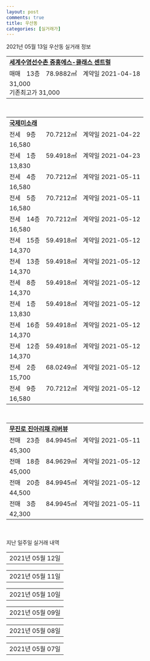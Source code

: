 ```yaml
---
layout: post
comments: true
title: 우산동
categories: [실거래가]
---
```


2021년 05월 13일 우산동 실거래 정보

<table>
  <tr>
    <td colspan="4" style="font-weight: bold;"><a href="https://search.naver.com/search.naver?query=세계수영선수촌 중흥에스-클래스 센트럴">세계수영선수촌 중흥에스-클래스 센트럴</a></td>
  </tr>
    
  <tr>
    <td>매매</td>
    <td>13층</td>
    <td>78.9882㎡</td>
    <td>계약일 2021-04-18</td>
  </tr>
  <tr>
    <td colspan="4">31,000<br>기존최고가 31,000</td>
  </tr>
    
</table>
<br>
<table>
  <tr>
    <td colspan="4" style="font-weight: bold;"><a href="https://search.naver.com/search.naver?query=국제미소래">국제미소래</a></td>
  </tr>
    
  <tr>
    <td>전세</td>
    <td>9층</td>
    <td>70.7212㎡</td>
    <td>계약일 2021-04-22</td>
  </tr>
  <tr>
    <td colspan="4">16,580</td>
  </tr>
    
  <tr>
    <td>전세</td>
    <td>1층</td>
    <td>59.4918㎡</td>
    <td>계약일 2021-04-23</td>
  </tr>
  <tr>
    <td colspan="4">13,830</td>
  </tr>
    
  <tr>
    <td>전세</td>
    <td>4층</td>
    <td>70.7212㎡</td>
    <td>계약일 2021-05-11</td>
  </tr>
  <tr>
    <td colspan="4">16,580</td>
  </tr>
    
  <tr>
    <td>전세</td>
    <td>5층</td>
    <td>70.7212㎡</td>
    <td>계약일 2021-05-11</td>
  </tr>
  <tr>
    <td colspan="4">16,580</td>
  </tr>
    
  <tr>
    <td>전세</td>
    <td>14층</td>
    <td>70.7212㎡</td>
    <td>계약일 2021-05-12</td>
  </tr>
  <tr>
    <td colspan="4">16,580</td>
  </tr>
    
  <tr>
    <td>전세</td>
    <td>15층</td>
    <td>59.4918㎡</td>
    <td>계약일 2021-05-12</td>
  </tr>
  <tr>
    <td colspan="4">14,370</td>
  </tr>
    
  <tr>
    <td>전세</td>
    <td>13층</td>
    <td>59.4918㎡</td>
    <td>계약일 2021-05-12</td>
  </tr>
  <tr>
    <td colspan="4">14,370</td>
  </tr>
    
  <tr>
    <td>전세</td>
    <td>8층</td>
    <td>59.4918㎡</td>
    <td>계약일 2021-05-12</td>
  </tr>
  <tr>
    <td colspan="4">14,370</td>
  </tr>
    
  <tr>
    <td>전세</td>
    <td>1층</td>
    <td>59.4918㎡</td>
    <td>계약일 2021-05-12</td>
  </tr>
  <tr>
    <td colspan="4">13,830</td>
  </tr>
    
  <tr>
    <td>전세</td>
    <td>16층</td>
    <td>59.4918㎡</td>
    <td>계약일 2021-05-12</td>
  </tr>
  <tr>
    <td colspan="4">14,370</td>
  </tr>
    
  <tr>
    <td>전세</td>
    <td>12층</td>
    <td>59.4918㎡</td>
    <td>계약일 2021-05-12</td>
  </tr>
  <tr>
    <td colspan="4">14,370</td>
  </tr>
    
  <tr>
    <td>전세</td>
    <td>2층</td>
    <td>68.0249㎡</td>
    <td>계약일 2021-05-12</td>
  </tr>
  <tr>
    <td colspan="4">15,700</td>
  </tr>
    
  <tr>
    <td>전세</td>
    <td>9층</td>
    <td>70.7212㎡</td>
    <td>계약일 2021-05-12</td>
  </tr>
  <tr>
    <td colspan="4">16,580</td>
  </tr>
    
</table>
<br>
<table>
  <tr>
    <td colspan="4" style="font-weight: bold;"><a href="https://search.naver.com/search.naver?query=무진로 진아리채 리버뷰">무진로 진아리채 리버뷰</a></td>
  </tr>
    
  <tr>
    <td>전매</td>
    <td>23층</td>
    <td>84.9945㎡</td>
    <td>계약일 2021-05-11</td>
  </tr>
  <tr>
    <td colspan="4">45,300</td>
  </tr>
    
  <tr>
    <td>전매</td>
    <td>18층</td>
    <td>84.9629㎡</td>
    <td>계약일 2021-05-12</td>
  </tr>
  <tr>
    <td colspan="4">45,000</td>
  </tr>
    
  <tr>
    <td>전매</td>
    <td>20층</td>
    <td>84.9945㎡</td>
    <td>계약일 2021-05-12</td>
  </tr>
  <tr>
    <td colspan="4">44,500</td>
  </tr>
    
  <tr>
    <td>전매</td>
    <td>3층</td>
    <td>84.9945㎡</td>
    <td>계약일 2021-05-11</td>
  </tr>
  <tr>
    <td colspan="4">42,300</td>
  </tr>
    
</table>
    
<div style="margin-top: 50px; margin-bottom: 13px">지난 일주일 실거래 내역</div>

  <table style="width: 100%; margin-bottom: 1px">
      <tr class="header">
        <td>2021년 05월 12일</td>
      </tr>
      <tr class="child" style="display: none">
        <td>
            
        <table>
          <tr>
            <td colspan="4" style="font-weight: bold;"><a href="https://search.naver.com/search.naver?query=대덕">대덕</a></td>
          </tr>

          <tr>
            <td>매매</td>
            <td>5층</td>
            <td>49.5㎡</td>
            <td>계약일 2021-05-03</td>
          </tr>
          <tr>
            <td colspan="4">7,000<br>기존최고가 7,000</td>
          </tr>
    
          <tr>
            <td>매매</td>
            <td>7층</td>
            <td>49.5㎡</td>
            <td>계약일 2021-05-11</td>
          </tr>
          <tr>
            <td colspan="4">6,200<br>기존최고가 6,200</td>
          </tr>
    
          <tr>
            <td>매매</td>
            <td>13층</td>
            <td>49.5㎡</td>
            <td>계약일 2021-05-11</td>
          </tr>
          <tr>
            <td colspan="4">6,000<br>기존최고가 6,000</td>
          </tr>
    
        </table>
        <table style="margin-top: 5px">
          <tr>
            <td colspan="4" style="font-weight: bold;"><a href="https://search.naver.com/search.naver?query=리버힐">리버힐</a></td>
          </tr>
    
          <tr>
            <td>매매</td>
            <td>2층</td>
            <td>49.86㎡</td>
            <td>계약일 2021-04-26</td>
          </tr>
          <tr>
            <td colspan="4">7,700<br>기존최고가 7,700</td>
          </tr>
    
        </table>
        <table style="margin-top: 5px">
          <tr>
            <td colspan="4" style="font-weight: bold;"><a href="https://search.naver.com/search.naver?query=국제미소래">국제미소래</a></td>
          </tr>
    
          <tr>
            <td>전세</td>
            <td>8층</td>
            <td>68.0249㎡</td>
            <td>계약일 2021-04-22</td>
          </tr>
          <tr>
            <td colspan="4">16,000</td>
          </tr>
    
          <tr>
            <td>전세</td>
            <td>9층</td>
            <td>70.7212㎡</td>
            <td>계약일 2021-05-11</td>
          </tr>
          <tr>
            <td colspan="4">16,580</td>
          </tr>
    
          <tr>
            <td>전세</td>
            <td>7층</td>
            <td>59.4918㎡</td>
            <td>계약일 2021-05-11</td>
          </tr>
          <tr>
            <td colspan="4">14,370</td>
          </tr>
    
          <tr>
            <td>전세</td>
            <td>9층</td>
            <td>59.4918㎡</td>
            <td>계약일 2021-05-11</td>
          </tr>
          <tr>
            <td colspan="4">14,370</td>
          </tr>
    
          <tr>
            <td>전세</td>
            <td>2층</td>
            <td>70.7212㎡</td>
            <td>계약일 2021-05-11</td>
          </tr>
          <tr>
            <td colspan="4">16,260</td>
          </tr>
    
          <tr>
            <td>전세</td>
            <td>3층</td>
            <td>59.4918㎡</td>
            <td>계약일 2021-05-11</td>
          </tr>
          <tr>
            <td colspan="4">14,100</td>
          </tr>
    
          <tr>
            <td>전세</td>
            <td>9층</td>
            <td>70.7212㎡</td>
            <td>계약일 2021-05-11</td>
          </tr>
          <tr>
            <td colspan="4">16,580</td>
          </tr>
    
          <tr>
            <td>전세</td>
            <td>3층</td>
            <td>70.7212㎡</td>
            <td>계약일 2021-05-11</td>
          </tr>
          <tr>
            <td colspan="4">16,260</td>
          </tr>
    
          <tr>
            <td>전세</td>
            <td>14층</td>
            <td>59.4918㎡</td>
            <td>계약일 2021-05-11</td>
          </tr>
          <tr>
            <td colspan="4">14,370</td>
          </tr>
    
          <tr>
            <td>전세</td>
            <td>12층</td>
            <td>68.0249㎡</td>
            <td>계약일 2021-05-11</td>
          </tr>
          <tr>
            <td colspan="4">16,000</td>
          </tr>
    
          <tr>
            <td>전세</td>
            <td>10층</td>
            <td>59.4918㎡</td>
            <td>계약일 2021-05-11</td>
          </tr>
          <tr>
            <td colspan="4">14,370</td>
          </tr>
    
          <tr>
            <td>전세</td>
            <td>7층</td>
            <td>59.4918㎡</td>
            <td>계약일 2021-05-11</td>
          </tr>
          <tr>
            <td colspan="4">14,370</td>
          </tr>
    
          <tr>
            <td>전세</td>
            <td>2층</td>
            <td>70.7212㎡</td>
            <td>계약일 2021-05-11</td>
          </tr>
          <tr>
            <td colspan="4">16,260</td>
          </tr>
    
          <tr>
            <td>전세</td>
            <td>3층</td>
            <td>70.7212㎡</td>
            <td>계약일 2021-05-11</td>
          </tr>
          <tr>
            <td colspan="4">16,260</td>
          </tr>
    
          <tr>
            <td>전세</td>
            <td>10층</td>
            <td>59.4918㎡</td>
            <td>계약일 2021-05-11</td>
          </tr>
          <tr>
            <td colspan="4">14,370</td>
          </tr>
    
          <tr>
            <td>전세</td>
            <td>10층</td>
            <td>70.7212㎡</td>
            <td>계약일 2021-05-11</td>
          </tr>
          <tr>
            <td colspan="4">16,580</td>
          </tr>
    
          <tr>
            <td>전세</td>
            <td>12층</td>
            <td>59.4918㎡</td>
            <td>계약일 2021-05-11</td>
          </tr>
          <tr>
            <td colspan="4">14,370</td>
          </tr>
    
          <tr>
            <td>전세</td>
            <td>16층</td>
            <td>70.7212㎡</td>
            <td>계약일 2021-05-11</td>
          </tr>
          <tr>
            <td colspan="4">16,580</td>
          </tr>
    
          <tr>
            <td>전세</td>
            <td>8층</td>
            <td>70.7212㎡</td>
            <td>계약일 2021-05-11</td>
          </tr>
          <tr>
            <td colspan="4">16,580</td>
          </tr>
    
          <tr>
            <td>전세</td>
            <td>7층</td>
            <td>59.4918㎡</td>
            <td>계약일 2021-05-11</td>
          </tr>
          <tr>
            <td colspan="4">14,370</td>
          </tr>
    
          <tr>
            <td>전세</td>
            <td>8층</td>
            <td>59.4918㎡</td>
            <td>계약일 2021-05-11</td>
          </tr>
          <tr>
            <td colspan="4">14,370</td>
          </tr>
    
          <tr>
            <td>전세</td>
            <td>15층</td>
            <td>59.4918㎡</td>
            <td>계약일 2021-05-11</td>
          </tr>
          <tr>
            <td colspan="4">14,370</td>
          </tr>
    
          <tr>
            <td>전세</td>
            <td>10층</td>
            <td>59.4918㎡</td>
            <td>계약일 2021-05-11</td>
          </tr>
          <tr>
            <td colspan="4">14,370</td>
          </tr>
    
        </table>
        <table style="margin-top: 5px">
          <tr>
            <td colspan="4" style="font-weight: bold;"><a href="https://search.naver.com/search.naver?query=무진로 진아리채 리버뷰">무진로 진아리채 리버뷰</a></td>
          </tr>
    
          <tr>
            <td>전매</td>
            <td>15층</td>
            <td>84.9629㎡</td>
            <td>계약일 2021-04-28</td>
          </tr>
          <tr>
            <td colspan="4">45,000</td>
          </tr>
    
          <tr>
            <td>전매</td>
            <td>21층</td>
            <td>84.9629㎡</td>
            <td>계약일 2021-05-10</td>
          </tr>
          <tr>
            <td colspan="4">45,000</td>
          </tr>
    
          <tr>
            <td>전매</td>
            <td>11층</td>
            <td>84.9945㎡</td>
            <td>계약일 2021-05-10</td>
          </tr>
          <tr>
            <td colspan="4">44,700</td>
          </tr>
    
          <tr>
            <td>전매</td>
            <td>17층</td>
            <td>84.9945㎡</td>
            <td>계약일 2021-05-05</td>
          </tr>
          <tr>
            <td colspan="4">44,600</td>
          </tr>
    
        </table>
    
        </td>
      </tr>
  </table>
    
  <table style="width: 100%; margin-bottom: 1px">
      <tr class="header">
        <td>2021년 05월 11일</td>
      </tr>
      <tr class="child" style="display: none">
        <td>
            
        <table>
          <tr>
            <td colspan="4" style="font-weight: bold;"><a href="https://search.naver.com/search.naver?query=대광로제비앙">대광로제비앙</a></td>
          </tr>

          <tr>
            <td>매매</td>
            <td>2층</td>
            <td>109.7772㎡</td>
            <td>계약일 2021-05-04</td>
          </tr>
          <tr>
            <td colspan="4">33,700<br>기존최고가 33,700</td>
          </tr>
    
        </table>
        <table style="margin-top: 5px">
          <tr>
            <td colspan="4" style="font-weight: bold;"><a href="https://search.naver.com/search.naver?query=리버힐">리버힐</a></td>
          </tr>
    
          <tr>
            <td>매매</td>
            <td>7층</td>
            <td>49.86㎡</td>
            <td>계약일 2021-05-06</td>
          </tr>
          <tr>
            <td colspan="4">9,335<br>기존최고가 9,900</td>
          </tr>
    
          <tr>
            <td>매매</td>
            <td>13층</td>
            <td>49.86㎡</td>
            <td>계약일 2021-04-25</td>
          </tr>
          <tr>
            <td colspan="4">8,500<br>기존최고가 8,500</td>
          </tr>
    
          <tr>
            <td>매매</td>
            <td>10층</td>
            <td>49.86㎡</td>
            <td>계약일 2021-05-07</td>
          </tr>
          <tr>
            <td colspan="4">8,500<br>기존최고가 8,500</td>
          </tr>
    
          <tr>
            <td>매매</td>
            <td>15층</td>
            <td>49.86㎡</td>
            <td>계약일 2021-04-29</td>
          </tr>
          <tr>
            <td colspan="4">8,300<br>기존최고가 8,300</td>
          </tr>
    
        </table>
        <table style="margin-top: 5px">
          <tr>
            <td colspan="4" style="font-weight: bold;"><a href="https://search.naver.com/search.naver?query=제일파크맨션">제일파크맨션</a></td>
          </tr>
    
          <tr>
            <td>매매</td>
            <td>13층</td>
            <td>75.18㎡</td>
            <td>계약일 2021-05-03</td>
          </tr>
          <tr>
            <td colspan="4">15,500<br>기존최고가 15,500</td>
          </tr>
    
          <tr>
            <td>매매</td>
            <td>13층</td>
            <td>78.38㎡</td>
            <td>계약일 2021-04-20</td>
          </tr>
          <tr>
            <td colspan="4">13,700<br>기존최고가 13,700</td>
          </tr>
    
        </table>
        <table style="margin-top: 5px">
          <tr>
            <td colspan="4" style="font-weight: bold;"><a href="https://search.naver.com/search.naver?query=하남주공(2단지)">하남주공(2단지)</a></td>
          </tr>
    
          <tr>
            <td>매매</td>
            <td>12층</td>
            <td>44.52㎡</td>
            <td>계약일 2021-04-17</td>
          </tr>
          <tr>
            <td colspan="4">7,230<br>기존최고가 7,230</td>
          </tr>
    
        </table>
        <table style="margin-top: 5px">
          <tr>
            <td colspan="4" style="font-weight: bold;"><a href="https://search.naver.com/search.naver?query=국제미소래">국제미소래</a></td>
          </tr>
    
          <tr>
            <td>전세</td>
            <td>12층</td>
            <td>70.7212㎡</td>
            <td>계약일 2021-04-22</td>
          </tr>
          <tr>
            <td colspan="4">16,580</td>
          </tr>
    
          <tr>
            <td>전세</td>
            <td>16층</td>
            <td>70.7212㎡</td>
            <td>계약일 2021-04-26</td>
          </tr>
          <tr>
            <td colspan="4">16,580</td>
          </tr>
    
        </table>
        <table style="margin-top: 5px">
          <tr>
            <td colspan="4" style="font-weight: bold;"><a href="https://search.naver.com/search.naver?query=리버힐">리버힐</a></td>
          </tr>
    
          <tr>
            <td>월세</td>
            <td>15층</td>
            <td>49.86㎡</td>
            <td>계약일 2021-05-10</td>
          </tr>
          <tr>
            <td colspan="4">30 (1,000)<br>기존최고가 8,300 (1,000)</td>
          </tr>
    
        </table>
        <table style="margin-top: 5px">
          <tr>
            <td colspan="4" style="font-weight: bold;"><a href="https://search.naver.com/search.naver?query=세계수영선수촌 중흥에스-클래스 센트럴">세계수영선수촌 중흥에스-클래스 센트럴</a></td>
          </tr>
    
          <tr>
            <td>월세</td>
            <td>4층</td>
            <td>75.9493㎡</td>
            <td>계약일 2021-03-09</td>
          </tr>
          <tr>
            <td colspan="4">35 (13,000)</td>
          </tr>
    
        </table>
        <table style="margin-top: 5px">
          <tr>
            <td colspan="4" style="font-weight: bold;"><a href="https://search.naver.com/search.naver?query=쌍용 더 플래티넘 광산">쌍용 더 플래티넘 광산</a></td>
          </tr>
    
          <tr>
            <td>전세</td>
            <td>10층</td>
            <td>76.6323㎡</td>
            <td>계약일 2021-05-10</td>
          </tr>
          <tr>
            <td colspan="4">30,000</td>
          </tr>
    
          <tr>
            <td>전세</td>
            <td>13층</td>
            <td>84.9784㎡</td>
            <td>계약일 2021-05-04</td>
          </tr>
          <tr>
            <td colspan="4">31,000<br>기존최고가 None</td>
          </tr>
    
        </table>
        <table style="margin-top: 5px">
          <tr>
            <td colspan="4" style="font-weight: bold;"><a href="https://search.naver.com/search.naver?query=어등하이빌">어등하이빌</a></td>
          </tr>
    
          <tr>
            <td>월세</td>
            <td>13층</td>
            <td>59.67㎡</td>
            <td>계약일 2021-04-17</td>
          </tr>
          <tr>
            <td colspan="4">43 (1,000)</td>
          </tr>
    
        </table>
        <table style="margin-top: 5px">
          <tr>
            <td colspan="4" style="font-weight: bold;"><a href="https://search.naver.com/search.naver?query=무진로 진아리채 리버뷰">무진로 진아리채 리버뷰</a></td>
          </tr>
    
          <tr>
            <td>전매</td>
            <td>8층</td>
            <td>84.9629㎡</td>
            <td>계약일 2021-05-04</td>
          </tr>
          <tr>
            <td colspan="4">49,075</td>
          </tr>
    
          <tr>
            <td>전매</td>
            <td>15층</td>
            <td>84.9945㎡</td>
            <td>계약일 2021-05-07</td>
          </tr>
          <tr>
            <td colspan="4">45,700</td>
          </tr>
    
          <tr>
            <td>전매</td>
            <td>15층</td>
            <td>84.9629㎡</td>
            <td>계약일 2021-04-28</td>
          </tr>
          <tr>
            <td colspan="4">45,500</td>
          </tr>
    
          <tr>
            <td>전매</td>
            <td>14층</td>
            <td>84.9945㎡</td>
            <td>계약일 2021-05-08</td>
          </tr>
          <tr>
            <td colspan="4">45,300</td>
          </tr>
    
          <tr>
            <td>전매</td>
            <td>18층</td>
            <td>84.9629㎡</td>
            <td>계약일 2021-04-22</td>
          </tr>
          <tr>
            <td colspan="4">45,000</td>
          </tr>
    
          <tr>
            <td>전매</td>
            <td>19층</td>
            <td>84.9629㎡</td>
            <td>계약일 2021-05-09</td>
          </tr>
          <tr>
            <td colspan="4">45,000</td>
          </tr>
    
          <tr>
            <td>전매</td>
            <td>5층</td>
            <td>84.9945㎡</td>
            <td>계약일 2021-05-03</td>
          </tr>
          <tr>
            <td colspan="4">44,200</td>
          </tr>
    
          <tr>
            <td>전매</td>
            <td>3층</td>
            <td>84.9629㎡</td>
            <td>계약일 2021-05-08</td>
          </tr>
          <tr>
            <td colspan="4">42,900</td>
          </tr>
    
        </table>
    
        </td>
      </tr>
  </table>
    
  <table style="width: 100%; margin-bottom: 1px">
      <tr class="header">
        <td>2021년 05월 10일</td>
      </tr>
      <tr class="child" style="display: none">
        <td>
            
        <table>
          <tr>
            <td colspan="4" style="font-weight: bold;"><a href="https://search.naver.com/search.naver?query=실거래정보없음">실거래정보없음</a></td>
          </tr>

        </table>
    
        </td>
      </tr>
  </table>
    
  <table style="width: 100%; margin-bottom: 1px">
      <tr class="header">
        <td>2021년 05월 09일</td>
      </tr>
      <tr class="child" style="display: none">
        <td>
            
        <table>
          <tr>
            <td colspan="4" style="font-weight: bold;"><a href="https://search.naver.com/search.naver?query=실거래정보없음">실거래정보없음</a></td>
          </tr>

        </table>
    
        </td>
      </tr>
  </table>
    
  <table style="width: 100%; margin-bottom: 1px">
      <tr class="header">
        <td>2021년 05월 08일</td>
      </tr>
      <tr class="child" style="display: none">
        <td>
            
        <table>
          <tr>
            <td colspan="4" style="font-weight: bold;"><a href="https://search.naver.com/search.naver?query=하남주공(2단지)">하남주공(2단지)</a></td>
          </tr>

          <tr>
            <td>매매</td>
            <td>10층</td>
            <td>44.52㎡</td>
            <td>계약일 2021-05-01</td>
          </tr>
          <tr>
            <td colspan="4">7,350<br>기존최고가 7,350</td>
          </tr>
    
        </table>
        <table style="margin-top: 5px">
          <tr>
            <td colspan="4" style="font-weight: bold;"><a href="https://search.naver.com/search.naver?query=국제미소래">국제미소래</a></td>
          </tr>
    
          <tr>
            <td>전세</td>
            <td>5층</td>
            <td>70.7212㎡</td>
            <td>계약일 2021-04-23</td>
          </tr>
          <tr>
            <td colspan="4">16,580</td>
          </tr>
    
        </table>
        <table style="margin-top: 5px">
          <tr>
            <td colspan="4" style="font-weight: bold;"><a href="https://search.naver.com/search.naver?query=쌍용 더 플래티넘 광산">쌍용 더 플래티넘 광산</a></td>
          </tr>
    
          <tr>
            <td>전세</td>
            <td>10층</td>
            <td>84.9784㎡</td>
            <td>계약일 2021-03-31</td>
          </tr>
          <tr>
            <td colspan="4">35,000<br>기존최고가 None</td>
          </tr>
    
        </table>
        <table style="margin-top: 5px">
          <tr>
            <td colspan="4" style="font-weight: bold;"><a href="https://search.naver.com/search.naver?query=어등하이빌">어등하이빌</a></td>
          </tr>
    
          <tr>
            <td>월세</td>
            <td>4층</td>
            <td>59.67㎡</td>
            <td>계약일 2021-03-22</td>
          </tr>
          <tr>
            <td colspan="4">45 (1,000)</td>
          </tr>
    
        </table>
        <table style="margin-top: 5px">
          <tr>
            <td colspan="4" style="font-weight: bold;"><a href="https://search.naver.com/search.naver?query=무진로 진아리채 리버뷰">무진로 진아리채 리버뷰</a></td>
          </tr>
    
          <tr>
            <td>전매</td>
            <td>21층</td>
            <td>109.934㎡</td>
            <td>계약일 2021-04-22</td>
          </tr>
          <tr>
            <td colspan="4">59,960</td>
          </tr>
    
          <tr>
            <td>전매</td>
            <td>18층</td>
            <td>84.9629㎡</td>
            <td>계약일 2021-04-22</td>
          </tr>
          <tr>
            <td colspan="4">46,200</td>
          </tr>
    
          <tr>
            <td>전매</td>
            <td>14층</td>
            <td>84.9629㎡</td>
            <td>계약일 2021-05-01</td>
          </tr>
          <tr>
            <td colspan="4">45,700</td>
          </tr>
    
          <tr>
            <td>전매</td>
            <td>9층</td>
            <td>84.9629㎡</td>
            <td>계약일 2021-05-01</td>
          </tr>
          <tr>
            <td colspan="4">45,552</td>
          </tr>
    
          <tr>
            <td>전매</td>
            <td>5층</td>
            <td>84.9629㎡</td>
            <td>계약일 2021-04-21</td>
          </tr>
          <tr>
            <td colspan="4">44,600</td>
          </tr>
    
        </table>
    
        </td>
      </tr>
  </table>
    
  <table style="width: 100%; margin-bottom: 1px">
      <tr class="header">
        <td>2021년 05월 07일</td>
      </tr>
      <tr class="child" style="display: none">
        <td>
            
        <table>
          <tr>
            <td colspan="4" style="font-weight: bold;"><a href="https://search.naver.com/search.naver?query=Maru Hi II">Maru Hi II</a></td>
          </tr>

          <tr>
            <td>매매</td>
            <td>8층</td>
            <td>20.7468㎡</td>
            <td>계약일 2021-05-03</td>
          </tr>
          <tr>
            <td colspan="4">5,000<br>기존최고가 5,000</td>
          </tr>
    
        </table>
        <table style="margin-top: 5px">
          <tr>
            <td colspan="4" style="font-weight: bold;"><a href="https://search.naver.com/search.naver?query=대광로제비앙">대광로제비앙</a></td>
          </tr>
    
          <tr>
            <td>매매</td>
            <td>8층</td>
            <td>84.8724㎡</td>
            <td>계약일 2021-05-03</td>
          </tr>
          <tr>
            <td colspan="4">29,300<br>기존최고가 29,300</td>
          </tr>
    
          <tr>
            <td>매매</td>
            <td>10층</td>
            <td>84.8724㎡</td>
            <td>계약일 2021-04-23</td>
          </tr>
          <tr>
            <td colspan="4">29,000<br>기존최고가 29,000</td>
          </tr>
    
        </table>
        <table style="margin-top: 5px">
          <tr>
            <td colspan="4" style="font-weight: bold;"><a href="https://search.naver.com/search.naver?query=쌍용 더 플래티넘 광산">쌍용 더 플래티넘 광산</a></td>
          </tr>
    
          <tr>
            <td>매매</td>
            <td>14층</td>
            <td>84.9784㎡</td>
            <td>계약일 2021-04-20</td>
          </tr>
          <tr>
            <td colspan="4">40,300<br>기존최고가 40,300</td>
          </tr>
    
          <tr>
            <td>매매</td>
            <td>12층</td>
            <td>76.6323㎡</td>
            <td>계약일 2021-04-27</td>
          </tr>
          <tr>
            <td colspan="4">34,606<br>기존최고가 34,606</td>
          </tr>
    
        </table>
        <table style="margin-top: 5px">
          <tr>
            <td colspan="4" style="font-weight: bold;"><a href="https://search.naver.com/search.naver?query=어등하이빌">어등하이빌</a></td>
          </tr>
    
          <tr>
            <td>매매</td>
            <td>16층</td>
            <td>59.67㎡</td>
            <td>계약일 2021-05-06</td>
          </tr>
          <tr>
            <td colspan="4">10,500<br>기존최고가 10,500</td>
          </tr>
    
        </table>
        <table style="margin-top: 5px">
          <tr>
            <td colspan="4" style="font-weight: bold;"><a href="https://search.naver.com/search.naver?query=우산동 동부센트레빌">우산동 동부센트레빌</a></td>
          </tr>
    
          <tr>
            <td>매매</td>
            <td>4층</td>
            <td>84.4942㎡</td>
            <td>계약일 2021-04-30</td>
          </tr>
          <tr>
            <td colspan="4">37,000<br>기존최고가 37,000</td>
          </tr>
    
        </table>
        <table style="margin-top: 5px">
          <tr>
            <td colspan="4" style="font-weight: bold;"><a href="https://search.naver.com/search.naver?query=국제미소래">국제미소래</a></td>
          </tr>
    
          <tr>
            <td>전세</td>
            <td>1층</td>
            <td>59.4918㎡</td>
            <td>계약일 2021-04-22</td>
          </tr>
          <tr>
            <td colspan="4">13,830</td>
          </tr>
    
        </table>
        <table style="margin-top: 5px">
          <tr>
            <td colspan="4" style="font-weight: bold;"><a href="https://search.naver.com/search.naver?query=하남우미">하남우미</a></td>
          </tr>
    
          <tr>
            <td>전세</td>
            <td>1층</td>
            <td>49.14㎡</td>
            <td>계약일 2021-05-06</td>
          </tr>
          <tr>
            <td colspan="4">7,665</td>
          </tr>
    
        </table>
        <table style="margin-top: 5px">
          <tr>
            <td colspan="4" style="font-weight: bold;"><a href="https://search.naver.com/search.naver?query=무진로 진아리채 리버뷰">무진로 진아리채 리버뷰</a></td>
          </tr>
    
          <tr>
            <td>전매</td>
            <td>17층</td>
            <td>84.9629㎡</td>
            <td>계약일 2021-04-28</td>
          </tr>
          <tr>
            <td colspan="4">45,800</td>
          </tr>
    
          <tr>
            <td>전매</td>
            <td>14층</td>
            <td>84.9629㎡</td>
            <td>계약일 2021-04-27</td>
          </tr>
          <tr>
            <td colspan="4">45,700</td>
          </tr>
    
          <tr>
            <td>전매</td>
            <td>10층</td>
            <td>84.9629㎡</td>
            <td>계약일 2021-04-23</td>
          </tr>
          <tr>
            <td colspan="4">45,500</td>
          </tr>
    
          <tr>
            <td>전매</td>
            <td>11층</td>
            <td>84.9629㎡</td>
            <td>계약일 2021-04-20</td>
          </tr>
          <tr>
            <td colspan="4">44,900</td>
          </tr>
    
        </table>
    
        </td>
      </tr>
  </table>
    

